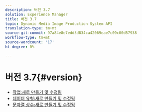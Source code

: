 ```yaml
---
description: 버전 3.7
solution: Experience Manager
title: 버전 3.7
topic: Dynamic Media Image Production System API
translation-type: tm+mt
source-git-commit: 97a84e8e7edd3d834ca42069eae7c09c00d57938
workflow-type: tm+mt
source-wordcount: '17'
ht-degree: 0%

---
```



# 버전 3.7{#version}

* [작업:새로 만들기 및 수정됨](r-3-7-operations.md)
* [데이터 유형:새로 만들기 및 수정됨](r-3-7-types.md)
* [문자열 상수:새로 만들기 및 수정됨](r-3-7-string-constants.md)
